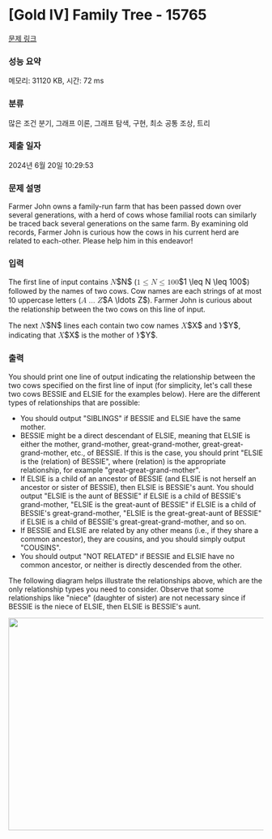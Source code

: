 # [Gold IV] Family Tree - 15765 

[문제 링크](https://www.acmicpc.net/problem/15765) 

### 성능 요약

메모리: 31120 KB, 시간: 72 ms

### 분류

많은 조건 분기, 그래프 이론, 그래프 탐색, 구현, 최소 공통 조상, 트리

### 제출 일자

2024년 6월 20일 10:29:53

### 문제 설명

<p>Farmer John owns a family-run farm that has been passed down over several generations, with a herd of cows whose familial roots can similarly be traced back several generations on the same farm. By examining old records, Farmer John is curious how the cows in his current herd are related to each-other. Please help him in this endeavor!</p>

### 입력 

 <p>The first line of input contains <mjx-container class="MathJax" jax="CHTML" style="font-size: 109%; position: relative;"><mjx-math class="MJX-TEX" aria-hidden="true"><mjx-mi class="mjx-i"><mjx-c class="mjx-c1D441 TEX-I"></mjx-c></mjx-mi></mjx-math><mjx-assistive-mml unselectable="on" display="inline"><math xmlns="http://www.w3.org/1998/Math/MathML"><mi>N</mi></math></mjx-assistive-mml><span aria-hidden="true" class="no-mathjax mjx-copytext">$N$</span></mjx-container> (<mjx-container class="MathJax" jax="CHTML" style="font-size: 109%; position: relative;"><mjx-math class="MJX-TEX" aria-hidden="true"><mjx-mn class="mjx-n"><mjx-c class="mjx-c31"></mjx-c></mjx-mn><mjx-mo class="mjx-n" space="4"><mjx-c class="mjx-c2264"></mjx-c></mjx-mo><mjx-mi class="mjx-i" space="4"><mjx-c class="mjx-c1D441 TEX-I"></mjx-c></mjx-mi><mjx-mo class="mjx-n" space="4"><mjx-c class="mjx-c2264"></mjx-c></mjx-mo><mjx-mn class="mjx-n" space="4"><mjx-c class="mjx-c31"></mjx-c><mjx-c class="mjx-c30"></mjx-c><mjx-c class="mjx-c30"></mjx-c></mjx-mn></mjx-math><mjx-assistive-mml unselectable="on" display="inline"><math xmlns="http://www.w3.org/1998/Math/MathML"><mn>1</mn><mo>≤</mo><mi>N</mi><mo>≤</mo><mn>100</mn></math></mjx-assistive-mml><span aria-hidden="true" class="no-mathjax mjx-copytext">$1 \leq N \leq 100$</span></mjx-container>) followed by the names of two cows. Cow names are each strings of at most 10 uppercase letters (<mjx-container class="MathJax" jax="CHTML" style="font-size: 109%; position: relative;"><mjx-math class="MJX-TEX" aria-hidden="true"><mjx-mi class="mjx-i"><mjx-c class="mjx-c1D434 TEX-I"></mjx-c></mjx-mi><mjx-mo class="mjx-n" space="2"><mjx-c class="mjx-c2026"></mjx-c></mjx-mo><mjx-mi class="mjx-i" space="2"><mjx-c class="mjx-c1D44D TEX-I"></mjx-c></mjx-mi></mjx-math><mjx-assistive-mml unselectable="on" display="inline"><math xmlns="http://www.w3.org/1998/Math/MathML"><mi>A</mi><mo>…</mo><mi>Z</mi></math></mjx-assistive-mml><span aria-hidden="true" class="no-mathjax mjx-copytext">$A \ldots Z$</span></mjx-container>). Farmer John is curious about the relationship between the two cows on this line of input.</p>

<p>The next <mjx-container class="MathJax" jax="CHTML" style="font-size: 109%; position: relative;"><mjx-math class="MJX-TEX" aria-hidden="true"><mjx-mi class="mjx-i"><mjx-c class="mjx-c1D441 TEX-I"></mjx-c></mjx-mi></mjx-math><mjx-assistive-mml unselectable="on" display="inline"><math xmlns="http://www.w3.org/1998/Math/MathML"><mi>N</mi></math></mjx-assistive-mml><span aria-hidden="true" class="no-mathjax mjx-copytext">$N$</span></mjx-container> lines each contain two cow names <mjx-container class="MathJax" jax="CHTML" style="font-size: 109%; position: relative;"><mjx-math class="MJX-TEX" aria-hidden="true"><mjx-mi class="mjx-i"><mjx-c class="mjx-c1D44B TEX-I"></mjx-c></mjx-mi></mjx-math><mjx-assistive-mml unselectable="on" display="inline"><math xmlns="http://www.w3.org/1998/Math/MathML"><mi>X</mi></math></mjx-assistive-mml><span aria-hidden="true" class="no-mathjax mjx-copytext">$X$</span></mjx-container> and <mjx-container class="MathJax" jax="CHTML" style="font-size: 109%; position: relative;"><mjx-math class="MJX-TEX" aria-hidden="true"><mjx-mi class="mjx-i"><mjx-c class="mjx-c1D44C TEX-I"></mjx-c></mjx-mi></mjx-math><mjx-assistive-mml unselectable="on" display="inline"><math xmlns="http://www.w3.org/1998/Math/MathML"><mi>Y</mi></math></mjx-assistive-mml><span aria-hidden="true" class="no-mathjax mjx-copytext">$Y$</span></mjx-container>, indicating that <mjx-container class="MathJax" jax="CHTML" style="font-size: 109%; position: relative;"><mjx-math class="MJX-TEX" aria-hidden="true"><mjx-mi class="mjx-i"><mjx-c class="mjx-c1D44B TEX-I"></mjx-c></mjx-mi></mjx-math><mjx-assistive-mml unselectable="on" display="inline"><math xmlns="http://www.w3.org/1998/Math/MathML"><mi>X</mi></math></mjx-assistive-mml><span aria-hidden="true" class="no-mathjax mjx-copytext">$X$</span></mjx-container> is the mother of <mjx-container class="MathJax" jax="CHTML" style="font-size: 109%; position: relative;"><mjx-math class="MJX-TEX" aria-hidden="true"><mjx-mi class="mjx-i"><mjx-c class="mjx-c1D44C TEX-I"></mjx-c></mjx-mi></mjx-math><mjx-assistive-mml unselectable="on" display="inline"><math xmlns="http://www.w3.org/1998/Math/MathML"><mi>Y</mi></math></mjx-assistive-mml><span aria-hidden="true" class="no-mathjax mjx-copytext">$Y$</span></mjx-container>.</p>

### 출력 

 <p>You should print one line of output indicating the relationship between the two cows specified on the first line of input (for simplicity, let's call these two cows BESSIE and ELSIE for the examples below). Here are the different types of relationships that are possible:</p>

<ul>
	<li>You should output "SIBLINGS" if BESSIE and ELSIE have the same mother.</li>
	<li>BESSIE might be a direct descendant of ELSIE, meaning that ELSIE is either the mother, grand-mother, great-grand-mother, great-great-grand-mother, etc., of BESSIE. If this is the case, you should print "ELSIE is the (relation) of BESSIE", where (relation) is the appropriate relationship, for example "great-great-grand-mother".</li>
	<li>If ELSIE is a child of an ancestor of BESSIE (and ELSIE is not herself an ancestor or sister of BESSIE), then ELSIE is BESSIE's aunt. You should output "ELSIE is the aunt of BESSIE" if ELSIE is a child of BESSIE's grand-mother, "ELSIE is the great-aunt of BESSIE" if ELSIE is a child of BESSIE's great-grand-mother, "ELSIE is the great-great-aunt of BESSIE" if ELSIE is a child of BESSIE's great-great-grand-mother, and so on.</li>
	<li>If BESSIE and ELSIE are related by any other means (i.e., if they share a common ancestor), they are cousins, and you should simply output "COUSINS".</li>
	<li>You should output "NOT RELATED" if BESSIE and ELSIE have no common ancestor, or neither is directly descended from the other.</li>
</ul>

<p>The following diagram helps illustrate the relationships above, which are the only relationship types you need to consider. Observe that some relationships like "niece" (daughter of sister) are not necessary since if BESSIE is the niece of ELSIE, then ELSIE is BESSIE's aunt.</p>

<p style="text-align: center;"><img alt="" src="https://onlinejudgeimages.s3-ap-northeast-1.amazonaws.com/problem/15765/1.png" style="width: 593px; height: 419px;"></p>

